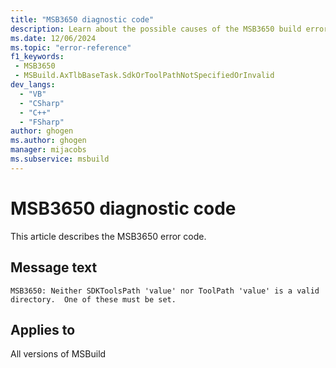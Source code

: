 ```yaml
---
title: "MSB3650 diagnostic code"
description: Learn about the possible causes of the MSB3650 build error, and get troubleshooting tips.
ms.date: 12/06/2024
ms.topic: "error-reference"
f1_keywords:
 - MSB3650
 - MSBuild.AxTlbBaseTask.SdkOrToolPathNotSpecifiedOrInvalid
dev_langs:
  - "VB"
  - "CSharp"
  - "C++"
  - "FSharp"
author: ghogen
ms.author: ghogen
manager: mijacobs
ms.subservice: msbuild
---
```


# MSB3650 diagnostic code

<!-- :::ErrorDefinitionDescription::: -->
<!-- :::editable-content name="introDescription"::: -->
This article describes the MSB3650 error code.
<!-- :::editable-content-end::: -->

## Message text

`MSB3650: Neither SDKToolsPath 'value' nor ToolPath 'value' is a valid directory.  One of these must be set.`

<!-- :::editable-content name="postOutputDescription"::: -->
<!--
{StrBegin="MSB3650: "}
-->
<!-- :::editable-content-end::: -->
<!-- :::ErrorDefinitionDescription-end::: -->

## Applies to

All versions of MSBuild
